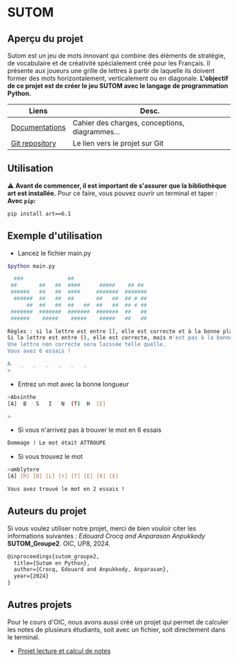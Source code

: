 # SUTOM

## Aperçu du projet

Sutom est un jeu de mots innovant qui combine des éléments de stratégie, de vocabulaire et de créativité spécialement créé pour les Français. Il présente aux joueurs une grille de lettres à partir de laquelle ils doivent former des mots horizontalement, verticalement ou en diagonale.
**L'objectif de ce projet est de créer le jeu SUTOM avec le langage de programmation Python.**

| Liens                                                                                           | Desc.                                          |
|-------------------------------------------------------------------------------------------------|------------------------------------------------|
| [Documentations](https://github.com/volatilespecial/2024_Sutom/tree/main/Docs)                  | Cahier des charges, conceptions, diagrammes... |
| [Git repository](https://github.com/volatilespecial/2024_Sutom/)                                | Le lien vers le projet sur Git                 |

## Utilisation
⚠️ **Avant de commencer, il est important de s'assurer que la bibliothèque art est installée.**
Pour ce faire, vous pouvez ouvrir un terminal et taper :
**Avec `pip`:**

```bash
pip install art==6.1
```

## Exemple d'utilisation

- Lancez le fichier main.py
```bash
$python main.py

  ###              ##
 ##       ##   ##  ####      #####    ## ##
 ######   ##   ##  ####     #######  #######
  ######  ##   ##  ##       ##   ##  ## # ##
      ##  ##   ##  ##   ##  ##   ##  ## # ##
 #######  #######  #######  #######  ##   ##
 ######    #####    #####    #####   ##   ##

Règles : si la lettre est entre [], elle est correcte et à la bonne place.
Si la lettre est entre (), elle est correcte, mais n'est pas à la bonne place.
Une lettre non correcte sera laissée telle quelle.
Vous avez 6 essais !

A   _   _   _   _   _   _
>
```
- Entrez un mot avec la bonne longueur

```bash
>Absinthe
[A]  B   S   I   N  (T)  H  [E] 

>
```

- Si vous n'arrivez pas à trouver le mot en 6 essais
```bash
Dommage ! Le mot était ATTROUPE
```

- Si vous trouvez le mot
```bash
>amblytere
[A] [M] [B] [L] [Y] [T] [E] [R] [E] 

Vous avez trouvé le mot en 2 essais !
```

## Auteurs du projet
Si vous voulez utiliser notre projet, merci de bien vouloir citer les informations suivantes :
*Edouard Crocq and Anparasan Anpukkody* **SUTOM_Groupe2**. OIC, UP8, 2024.

```LaTeX
@inproceedings{sutom_groupe2,
  title={Sutom en Python},
  author={Crocq, Edouard and Anpukkody, Anparasan},
  year={2024}
}
```

## Autres projets

Pour le cours d'OIC, nous avons aussi créé un projet qui permet de calculer les notes de plusieurs étudiants, soit avec un fichier, soit directement dans le terminal.
- [Projet lecture et calcul de notes](https://code.up8.edu/aanpukkody/code-lecture-et-calcul-de-notes-oic-groupe_3)


